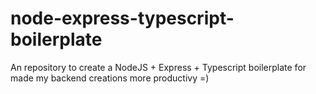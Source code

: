 # node-express-typescript-boilerplate
An repository to create a NodeJS + Express + Typescript boilerplate for made my backend creations more productivy =)
